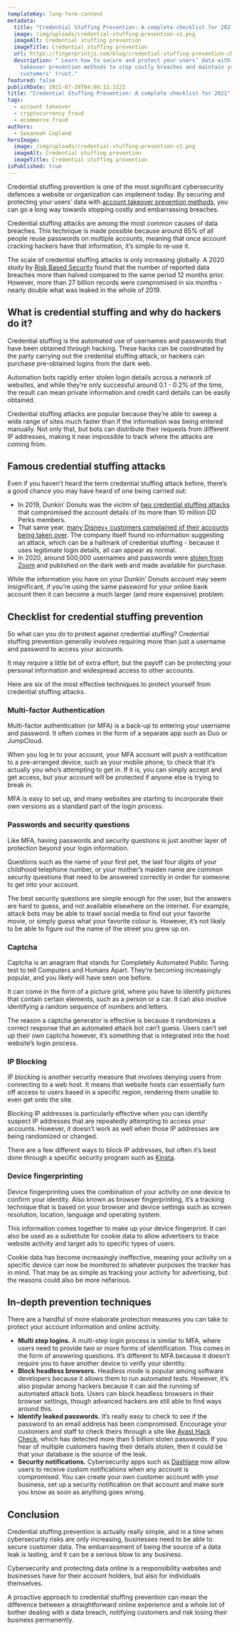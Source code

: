 ```yaml
---
templateKey: long-form-content
metadata:
  title: "Credential Stuffing Prevention: A complete checklist for 2021"
  image: /img/uploads/credential-stuffing-prevention-v1.png
  imageAlt: Credential stuffing prevention
  imageTitle: Credential stuffing prevention
  url: https://fingerprintjs.com/blog/credential-stuffing-prevention-checklist
  description: " Learn how to secure and protect your users’ data with account
    takeover prevention methods to stop costly breaches and maintain your
    customers' trust."
featured: false
publishDate: 2021-07-28T04:08:12.322Z
title: "Credential Stuffing Prevention: A complete checklist for 2021"
tags:
  - account takeover
  - cryptocurrency fraud
  - ecommerce fraud
authors:
  - Savannah Copland
heroImage:
  image: /img/uploads/credential-stuffing-prevention-v1.png
  imageAlt: Credential stuffing prevention
  imageTitle: Credential stuffing prevention
isPublished: true
---
```

Credential stuffing prevention is one of the most significant cybersecurity defences a website or organization can implement today. By securing and protecting your users’ data with [account takeover prevention methods](/account-takeover/), you can go a long way towards stopping costly and embarrassing breaches.

Credential stuffing attacks are among the most common causes of data breaches. This technique is made possible because around 65% of all people reuse passwords on multiple accounts, meaning that once account cracking hackers have that information, it’s simple to re-use it. 

The scale of credential stuffing attacks is only increasing globally. A 2020 study by [Risk Based Security](https://www.riskbasedsecurity.com/researchadv/) found that the number of reported data breaches more than halved compared to the same period 12 months prior. However, more than 27 billion records were compromised in six months - nearly double what was leaked in the whole of 2019.

## What is credential stuffing and why do hackers do it?

Credential stuffing is the automated use of usernames and passwords that have been obtained through hacking. These hacks can be coordinated by the party carrying out the credential stuffing attack, or hackers can purchase pre-obtained logins from the dark web. 

Automation bots rapidly enter stolen login details across a network of websites, and while they’re only successful around 0.1 - 0.2% of the time, the result can mean private information and credit card details can be easily obtained.

Credential stuffing attacks are popular because they’re able to sweep a wide range of sites much faster than if the information was being entered manually. Not only that, but bots can distribute their requests from different IP addresses, making it near impossible to track where the attacks are coming from.

## Famous credential stuffing attacks 

Even if you haven’t heard the term credential stuffing attack before, there’s a good chance you may have heard of one being carried out:

* In 2019, Dunkin’ Donuts was the victim of [two credential stuffing attacks](https://www.zdnet.com/article/dunkin-donuts-accounts-compromised-in-second-credential-stuffing-attack-in-three-months/) that compromised the account details of its more than 10 million DD Perks members.
* That same year, [many Disney+ customers complained of their accounts being taken over](https://www.wired.com/story/disney-plus-hacks-credential-stuffing/). The company itself found no information suggesting an attack, which can be a hallmark of credential stuffing - because it uses legitimate login details, all can appear as normal.
* In 2020, around 500,000 usernames and passwords were [stolen from Zoom](https://www.forbes.com/sites/daveywinder/2020/04/28/zoom-gets-stuffed-heres-how-hackers-got-hold-of-500000-passwords/?sh=6a5438ba5cdc) and published on the dark web and made available for purchase.

While the information you have on your Dunkin’ Donuts account may seem insignificant, if you’re using the same password for your online bank account then it can become a much larger (and more expensive) problem. 

## Checklist for credential stuffing prevention

So what can you do to protect against credential stuffing? Credential stuffing prevention generally involves requiring more than just a username and password to access your accounts.

It may require a little bit of extra effort, but the payoff can be protecting your personal information and widespread access to other accounts.

Here are six of the most effective techniques to protect yourself from credential stuffing attacks.

### Multi-factor Authentication

Multi-factor authentication (or MFA) is a back-up to entering your username and password. It often comes in the form of a separate app such as Duo or JumpCloud.

When you log in to your account, your MFA account will push a notification to a pre-arranged device, such as your mobile phone, to check that it’s actually you who’s attempting to get in. If it is, you can simply accept and get access, but your account will be protected if anyone else is trying to break in.

MFA is easy to set up, and many websites are starting to incorporate their own versions as a standard part of the login process.

### Passwords and security questions

Like MFA, having passwords and security questions is just another layer of protection beyond your login information. 

Questions such as the name of your first pet, the last four digits of your childhood telephone number, or your mother’s maiden name are common security questions that need to be answered correctly in order for someone to get into your account. 

The best security questions are simple enough for the user, but the answers are hard to guess, and not available elsewhere on the internet. For example, attack bots may be able to trawl social media to find out your favorite movie, or simply guess what your favorite colour is. However, it’s not likely to be able to figure out the name of the street you grew up on. 

### Captcha

Captcha is an anagram that stands for Completely Automated Public Turing test to tell Computers and Humans Apart. They’re becoming increasingly popular, and you likely will have seen one before. 

It can come in the form of a picture grid, where you have to identify pictures that contain certain elements, such as a person or a car. It can also involve identifying a random sequence of numbers and letters.

The reason a captcha generator is effective is because it randomizes a correct response that an automated attack bot can’t guess. Users can’t set up their own captcha however, it’s something that is integrated into the host website’s login process.

### IP Blocking

IP blocking is another security measure that involves denying users from connecting to a web host. It means that website hosts can essentially turn off access to users based in a specific region, rendering them unable to even get onto the site. 

Blocking IP addresses is particularly effective when you can identify suspect IP addresses that are repeatedly attempting to access your accounts. However, it doesn’t work as well when those IP addresses are being randomized or changed.

There are a few different ways to block IP addresses, but often it’s best done through a specific security program such as [Kinsta](https://kinsta.com/knowledgebase/block-ip-address/). 

### Device fingerprinting

Device fingerprinting uses the combination of your activity on one device to confirm your identity. Also known as browser fingerprinting, it’s a tracking technique that is based on your browser and device settings such as screen resolution, location, language and operating system. 

This information comes together to make up your device fingerprint. It can also be used as a substitute for cookie data to allow advertisers to trace website activity and target ads to specific types of users.

Cookie data has become increasingly ineffective, meaning your activity on a specific device can now be monitored to whatever purposes the tracker has in mind. That may be as simple as tracking your activity for advertising, but the reasons could also be more nefarious.

## In-depth prevention techniques

There are a handful of more elaborate protection measures you can take to protect your account information and online activity.

* **Multi step logins.** A multi-step login process is similar to MFA, where users need to provide two or more forms of identification. This comes in the form of answering questions. It’s different to MFA because it doesn’t require you to have another device to verify your identity. 
* **Block headless browsers.** Headless mode is popular among software developers because it allows them to run automated tests. However, it’s also popular among hackers because it can aid the running of automated attack bots. Users can block headless browsers in their browser settings, though advanced hackers are still able to find ways around this.
* **Identify leaked passwords.** It’s really easy to check to see if the password to an email address has been compromised. Encourage your customers and staff to check theirs through a site like [Avast Hack Check](https://www.avast.com/hackcheck), which has detected more than 5 billion stolen passwords. If you hear of multiple customers having their details stolen, then it could be that your database is the source of the leak.
* **Security notifications.** Cybersecurity apps such as [Dashlane](https://www.dashlane.com/features/security-alerts) now allow users to receive custom notifications when any account is compromised. You can create your own customer account with your business, set up a security notification on that account and make sure you know as soon as anything goes wrong. 

## Conclusion

Credential stuffing prevention is actually really simple, and in a time when cybersecurity risks are only increasing, businesses need to be able to secure customer data. The embarrassment of being the source of a data leak is lasting, and it can be a serious blow to any business. 

Cybersecurity and protecting data online is a responsibility websites and businesses have for their account holders, but also for individuals themselves. 

A proactive approach to credential stuffing prevention can mean the difference between a straightforward online experience and a whole lot of bother dealing with a data breach, notifying customers and risk losing their business permanently.